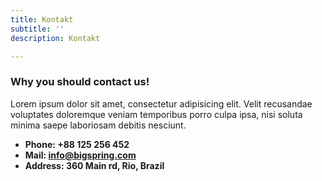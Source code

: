 ```yaml
---
title: Kontakt
subtitle: ''
description: Kontakt

---
```

### Why you should contact us!
Lorem ipsum dolor sit amet, consectetur adipisicing elit. Velit recusandae voluptates doloremque veniam temporibus porro culpa ipsa, nisi soluta minima saepe laboriosam debitis nesciunt.

* **Phone: +88 125 256 452** 
* **Mail: info@bigspring.com**
* **Address: 360 Main rd, Rio, Brazil**
